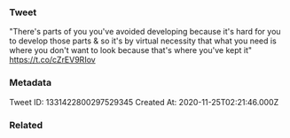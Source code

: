 ### Tweet
"There's parts of you you've avoided developing because it's hard for you to develop those parts &amp; so it's by virtual necessity that what you need is where you don't want to look because that's where you've kept it" https://t.co/cZrEV9RIov

### Metadata
Tweet ID: 1331422800297529345
Created At: 2020-11-25T02:21:46.000Z

### Related

